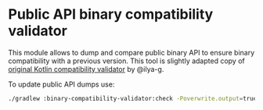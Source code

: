 # Public API binary compatibility validator

This module allows to dump and compare public binary API to ensure binary compatibility with a previous version.
This tool is slightly adapted copy of [original Kotlin compatibility validator](https://github.com/JetBrains/kotlin/tree/master/libraries/tools/binary-compatibility-validator) by @ilya-g.

To update public API dumps use:

```bash
./gradlew :binary-compatibility-validator:check -Poverwrite.output=true 
```
